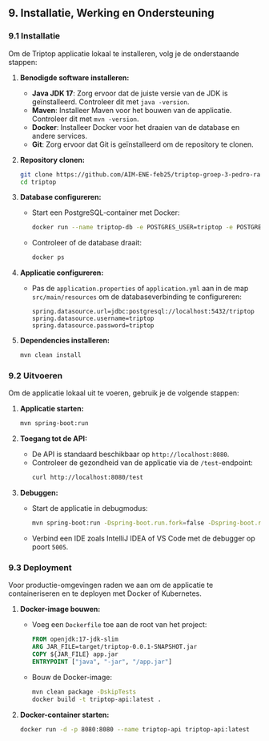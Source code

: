 ## 9. Installatie, Werking en Ondersteuning

### 9.1 Installatie

Om de Triptop applicatie lokaal te installeren, volg je de onderstaande stappen:

1. **Benodigde software installeren:**
   - **Java JDK 17**: Zorg ervoor dat de juiste versie van de JDK is geïnstalleerd. Controleer dit met `java -version`.
   - **Maven**: Installeer Maven voor het bouwen van de applicatie. Controleer dit met `mvn -version`.
   - **Docker**: Installeer Docker voor het draaien van de database en andere services.
   - **Git**: Zorg ervoor dat Git is geïnstalleerd om de repository te clonen.

2. **Repository clonen:**
   ```bash
   git clone https://github.com/AIM-ENE-feb25/triptop-groep-3-pedro-ramon-mees.git
   cd triptop
   ```

3. **Database configureren:**
   - Start een PostgreSQL-container met Docker:
     ```bash
     docker run --name triptop-db -e POSTGRES_USER=triptop -e POSTGRES_PASSWORD=triptop -e POSTGRES_DB=triptop -p 5432:5432 -d postgres:latest
     ```
   - Controleer of de database draait:
     ```bash
     docker ps
     ```

4. **Applicatie configureren:**
   - Pas de `application.properties` of `application.yml` aan in de map `src/main/resources` om de databaseverbinding te configureren:
     ```properties
     spring.datasource.url=jdbc:postgresql://localhost:5432/triptop
     spring.datasource.username=triptop
     spring.datasource.password=triptop
     ```

5. **Dependencies installeren:**
   ```bash
   mvn clean install
   ```

### 9.2 Uitvoeren

Om de applicatie lokaal uit te voeren, gebruik je de volgende stappen:

1. **Applicatie starten:**
   ```bash
   mvn spring-boot:run
   ```

2. **Toegang tot de API:**
   - De API is standaard beschikbaar op `http://localhost:8080`.
   - Controleer de gezondheid van de applicatie via de `/test`-endpoint:
     ```bash
     curl http://localhost:8080/test
     ```

3. **Debuggen:**
   - Start de applicatie in debugmodus:
     ```bash
     mvn spring-boot:run -Dspring-boot.run.fork=false -Dspring-boot.run.jvmArguments="-agentlib:jdwp=transport=dt_socket,server=y,suspend=n,address=*:5005"
     ```
   - Verbind een IDE zoals IntelliJ IDEA of VS Code met de debugger op poort `5005`.

### 9.3 Deployment

Voor productie-omgevingen raden we aan om de applicatie te containeriseren en te deployen met Docker of Kubernetes.

1. **Docker-image bouwen:**
   - Voeg een `Dockerfile` toe aan de root van het project:
     ```dockerfile
     FROM openjdk:17-jdk-slim
     ARG JAR_FILE=target/triptop-0.0.1-SNAPSHOT.jar
     COPY ${JAR_FILE} app.jar
     ENTRYPOINT ["java", "-jar", "/app.jar"]
     ```
   - Bouw de Docker-image:
     ```bash
     mvn clean package -DskipTests
     docker build -t triptop-api:latest .
     ```

2. **Docker-container starten:**
   ```bash
   docker run -d -p 8080:8080 --name triptop-api triptop-api:latest
   ```
